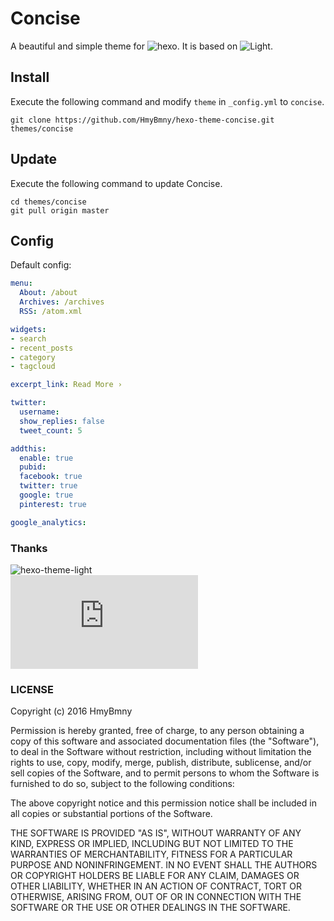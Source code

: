 # Concise

A beautiful and simple theme for ![hexo](https://github.com/hexojs/hexo). It is based on ![Light](https://github.com/hexojs/hexo-theme-light).

## Install

Execute the following command and modify `theme` in `_config.yml` to `concise`.

```
git clone https://github.com/HmyBmny/hexo-theme-concise.git themes/concise
```

## Update

Execute the following command to update Concise.

```
cd themes/concise
git pull origin master
```

## Config

Default config:

``` yaml
menu:
  About: /about
  Archives: /archives
  RSS: /atom.xml

widgets:
- search
- recent_posts
- category
- tagcloud

excerpt_link: Read More ›

twitter:
  username:
  show_replies: false
  tweet_count: 5

addthis:
  enable: true
  pubid:
  facebook: true
  twitter: true
  google: true
  pinterest: true

google_analytics:
```

### Thanks

![hexo-theme-light](https://github.com/hexojs/hexo-theme-light)  
![Material](http://www.google.com/design/spec/material-design/introduction.html)  
  
### LICENSE

Copyright (c) 2016 HmyBmny

Permission is hereby granted, free of charge, to any person obtaining a copy of this software and associated documentation files (the "Software"), to deal in the Software without restriction, including without limitation the rights to use, copy, modify, merge, publish, distribute, sublicense, and/or sell copies of the Software, and to permit persons to whom the Software is furnished to do so, subject to the following conditions:

The above copyright notice and this permission notice shall be included in all copies or substantial portions of the Software.

THE SOFTWARE IS PROVIDED "AS IS", WITHOUT WARRANTY OF ANY KIND, EXPRESS OR IMPLIED, INCLUDING BUT NOT LIMITED TO THE WARRANTIES OF MERCHANTABILITY, FITNESS FOR A PARTICULAR PURPOSE AND NONINFRINGEMENT. IN NO EVENT SHALL THE AUTHORS OR COPYRIGHT HOLDERS BE LIABLE FOR ANY CLAIM, DAMAGES OR OTHER LIABILITY, WHETHER IN AN ACTION OF CONTRACT, TORT OR OTHERWISE, ARISING FROM, OUT OF OR IN CONNECTION WITH THE SOFTWARE OR THE USE OR OTHER DEALINGS IN THE SOFTWARE.
